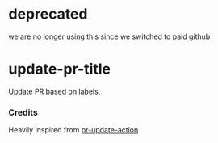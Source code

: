 # deprecated

we are no longer using this since we switched to paid github


# update-pr-title

Update PR based on labels.

### Credits

Heavily inspired from [pr-update-action](https://github.com/tzkhan/pr-update-action)
